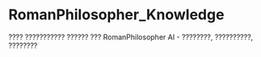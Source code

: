 # RomanPhilosopher_Knowledge
???? ??????????? ?????? ??? RomanPhilosopher AI - ????????, ??????????, ????????
